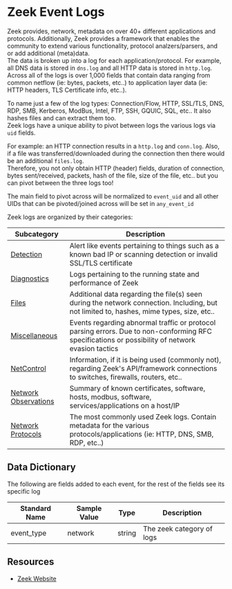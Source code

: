 # Zeek Event Logs

Zeek provides, network, metadata on over 40+ different applications and protocols. Additionally, Zeek provides a framework that enables the community to extend various functionality, protocol analzers/parsers, and or add additional (meta)data.  
The data is broken up into a log for each application/protocol. For example, all DNS data is stored in `dns.log` and all HTTP data is stored in `http.log`.  
Across all of the logs is over 1,000 fields that contain data ranging from common netflow (ie: bytes, packets, etc..) to application layer data (ie: HTTP headers, TLS Certificate info, etc..).     

To name just a few of the log types: Connection/Flow, HTTP, SSL/TLS, DNS, RDP, SMB, Kerberos, ModBus, Intel, FTP, SSH, GQUIC, SQL, etc.. It also hashes files and can extract them too.  
Zeek logs have a unique ability to pivot between logs the various logs via `uid` fields.  

For example: an HTTP connection results in a `http.log` and `conn.log`. Also, if a file was transferred/downloaded during the connection then there would be an additional `files.log`.  
Therefore, you not only obtain HTTP (header) fields, duration of connection, bytes sent/received, packets, hash of the file, size of the file, etc.. but you can pivot between the three logs too!
 
The main field to pivot across will be normalized to `event_uid` and all other UIDs that can be pivoted/joined across will be set in `any_event_id`

Zeek logs are organized by their categories:

| Subcategory | Description |
|---------|-------|
| [Detection](./detection/README.md) | Alert like events pertaining to things such as a known bad IP or scanning detection or invalid SSL/TLS certificate |
| [Diagnostics](./diagnostics/README.md) | Logs pertaining to the running state and performance of Zeek |
| [Files](./files/README.md) | Additional data regarding the file(s) seen during the network connection. Including, but not limited to, hashes, mime types, size, etc.. |
| [Miscellaneous](./miscellaneous/README.md) | Events regarding abnormal traffic or protocol parsing errors. Due to non-conforming RFC specifications or possibility of network evasion tactics |
| [NetControl](./netcontrol/README.md) | Information, if it is being used (commonly not), regarding Zeek's API/framework connections to switches, firewalls, routers, etc.. |
| [Network Observations](./network-observations/README.md) | Summary of known certificates, software, hosts, modbus, software, services/applications on a host/IP |
| [Network Protocols](./network-protocols/README.md) | The most commonly used Zeek logs. Contain metadata for the various protocols/applications (ie: HTTP, DNS, SMB, RDP, etc..) |

## Data Dictionary
The following are fields added to each event, for the rest of the fields see its specific log 

|	        Standard Name       	|	     Sample Value           	|       	    Type            	|   	    Description          	
|	-------------------------------	|	-------------------------------	|	-------------------------------	|	-------------------------------	|
| event_type                     | network             | string | The zeek category of logs |

## Resources

* [Zeek Website](https://docs.zeek.org/en/stable/script-reference/log-files.html)